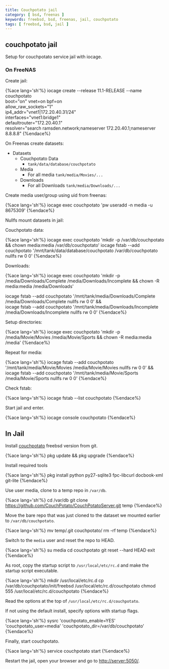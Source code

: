 ```yaml
---
title: Couchpotato jail
category: [ bsd, freenas ]
keywords: freebsd, bsd, freenas, jail, couchpotato
tags: [ freebsd, bsd, jail ]
---
```


## couchpotato jail

Setup for couchpotato service jail with iocage.

### On FreeNAS

Create jail:

{%ace lang='sh'%}
iocage create --release 11.1-RELEASE --name couchpotato \
          boot="on" vnet=on bpf=on \
          allow_raw_sockets="1" \
          ip4_addr="vnet1|172.20.40.31/24" \
          interfaces="vnet1:bridge1" \
          defaultrouter="172.20.40.1" \
          resolver="search ramsden.network;nameserver 172.20.40.1;nameserver 8.8.8.8"
{%endace%}

On Freenas create datasets:

*   Datasets
    *   Couchpotato Data
        *   ```tank/data/database/couchpotato```
    *   Media
        *   For all media ```tank/media/Movies/...```
    *   Downloads
        *   For all Downloads ```tank/media/Downloads/...```

Create media user/group using uid from freenas:

{%ace lang='sh'%}
iocage exec couchpotato 'pw useradd -n media -u 8675309'
{%endace%}

Nullfs mount datasets in jail:

Couchpotato data:

{%ace lang='sh'%}
iocage exec couchpotato 'mkdir -p /var/db/couchpotato && chown media:media /var/db/couchpotato'
iocage fstab --add couchpotato '/mnt/tank/data/database/couchpotato /var/db/couchpotato nullfs rw 0 0'
{%endace%}

Downloads:

{%ace lang='sh'%}
iocage exec couchpotato 'mkdir -p /media/Downloads/Complete /media/Downloads/Incomplete && chown -R media:media /media/Downloads'

iocage fstab --add couchpotato '/mnt/tank/media/Downloads/Complete /media/Downloads/Complete nullfs rw 0 0' && \
iocage fstab --add couchpotato '/mnt/tank/media/Downloads/Incomplete /media/Downloads/Incomplete nullfs rw 0 0'
{%endace%}

Setup directories:

{%ace lang='sh'%}
iocage exec couchpotato 'mkdir -p /media/Movie/Movies /media/Movie/Sports && chown -R media:media /media'
{%endace%}

Repeat for media:

{%ace lang='sh'%}
iocage fstab --add couchpotato '/mnt/tank/media/Movie/Movies /media/Movie/Movies nullfs rw 0 0' && \
iocage fstab --add couchpotato '/mnt/tank/media/Movie/Sports /media/Movie/Sports nullfs rw 0 0'
{%endace%}

Check fstab:

{%ace lang='sh'%}
iocage fstab --list couchpotato
{%endace%}

Start jail and enter.

{%ace lang='sh'%}
iocage console couchpotato
{%endace%}

## In Jail

Install [couchpotato](https://couchpota.to/#freebsd) freebsd version from git.

{%ace lang='sh'%}
pkg update && pkg upgrade
{%endace%}

Install required tools

{%ace lang='sh'%}
pkg install python py27-sqlite3 fpc-libcurl docbook-xml git-lite
{%endace%}

Use user media, clone to a temp repo in ```/var/db```.

{%ace lang='sh'%}
cd /var/db
git clone https://github.com/CouchPotato/CouchPotatoServer.git temp
{%endace%}

Move the bare repo that was just cloned to the dataset we mounted earlier to ```/var/db/couchpotato```.

{%ace lang='sh'%}
mv temp/.git couchpotato/
rm -rf temp
{%endace%}

Switch to the ```media``` user and reset the repo to HEAD.

{%ace lang='sh'%}
su media
cd couchpotato
git reset --hard HEAD
exit
{%endace%}

As root, copy the startup script to ```/usr/local/etc/rc.d``` and make the startup script executable.

{%ace lang='sh'%}
mkdir /usr/local/etc/rc.d
cp /var/db/couchpotato/init/freebsd /usr/local/etc/rc.d/couchpotato
chmod 555 /usr/local/etc/rc.d/couchpotato
{%endace%}

Read the options at the top of ```/usr/local/etc/rc.d/couchpotato```.

If not using the default install, specify options with startup flags.

{%ace lang='sh'%}
sysrc 'couchpotato_enable=YES' 'couchpotato_user=media' 'couchpotato_dir=/var/db/couchpotato'
{%endace%}

Finally, start couchpotato.

{%ace lang='sh'%}
service couchpotato start
{%endace%}

Restart the jail, open your browser and go to [http://server:5050/](http://server:5050/).
